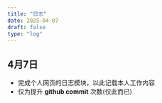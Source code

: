 ```yaml
---
title: "日志"
date: 2025-04-07
draft: false
type: "log"
---
```

## 4月7日
- 完成个人网页的日志模块，以此记载本人工作内容
- 仅为提升 **github commit** 次数(仅此而已)
